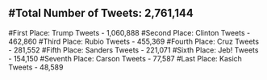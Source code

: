#Total Number of Tweets: 2,761,144 
---
#First Place: Trump Tweets - 1,060,888
#Second Place: Clinton Tweets - 462,860
#Third Place: Rubio Tweets - 455,369
#Fourth Place: Cruz Tweets - 281,552
#Fifth Place: Sanders Tweets - 221,071
#Sixth Place: Jeb! Tweets - 154,150
#Seventh Place: Carson Tweets - 77,587
#Last Place: Kasich Tweets - 48,589
